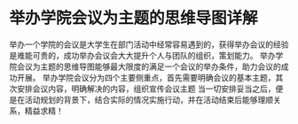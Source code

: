 # 举办学院会议为主题的思维导图详解

   举办一个学院的会议是大学生在部门活动中经常容易遇到的，获得举办会议的经验是难能可贵的，成功举办会议会大大提升个人与团队的组织，策划能力。
   举办学院会议为主题的思维导图能够最大限度的满足一个会议的举办条件，助力会议的成功开展。
   举办学院会议分为四个主要侧重点，首先需要明确会议的基本主题，其次安排会议内容，明确解决的内容，组织宣传会议主题
   当一切安排妥当之后，便是在活动规划的背景下，结合实际的情况实施行动，并在活动结束后能够理顺关系，精益求精！

